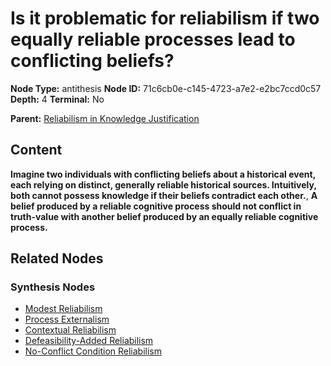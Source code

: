 # Is it problematic for reliabilism if two equally reliable processes lead to conflicting beliefs?

**Node Type:** antithesis
**Node ID:** 71c6cb0e-c145-4723-a7e2-e2bc7ccd0c57
**Depth:** 4
**Terminal:** No

**Parent:** [Reliabilism in Knowledge Justification](reliabilism-in-knowledge-justification-synthesis-f40468a9-fe55-4851-a90f-0af402d3c364.md)

## Content

**Imagine two individuals with conflicting beliefs about a historical event, each relying on distinct, generally reliable historical sources. Intuitively, both cannot possess knowledge if their beliefs contradict each other.**, **A belief produced by a reliable cognitive process should not conflict in truth-value with another belief produced by an equally reliable cognitive process.**

## Related Nodes

### Synthesis Nodes

- [Modest Reliabilism](modest-reliabilism-synthesis-33e8a24d-7af5-4a39-b482-b5d4dee707e3.md)
- [Process Externalism](process-externalism-synthesis-305a8a26-b6a3-494e-8a52-defeebd84c50.md)
- [Contextual Reliabilism](contextual-reliabilism-synthesis-0d92a1c7-ae2b-4e17-a664-f4d1bd178470.md)
- [Defeasibility-Added Reliabilism](defeasibility-added-reliabilism-synthesis-0910ccad-0e4c-4b6e-9e59-dd4f09354634.md)
- [No-Conflict Condition Reliabilism](no-conflict-condition-reliabilism-synthesis-10e3351f-db2a-463b-a142-60e1f73b35a3.md)
